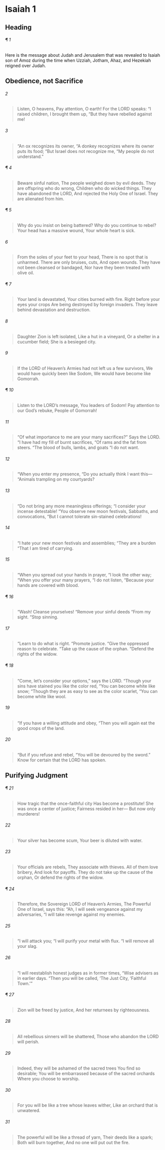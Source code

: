# Isaiah 1
## Heading
###### ¶ 1
Here is the message about Judah and Jerusalem that was revealed to Isaiah son of Amoz during the time when Uzziah, Jotham, Ahaz, and Hezekiah reigned over Judah.
## Obedience, not Sacrifice
###### 2
> Listen, O heavens,
> Pay attention, O earth!
> For the LORD speaks:
> “I raised children, I brought them up,
> “But they have rebelled against me!
###### 3
> “An ox recognizes its owner,
> “A donkey recognizes where its owner puts its food;
> “But Israel does not recognize me,
> “My people do not understand.”
###### ¶ 4
> Beware sinful nation,
> The people weighed down by evil deeds.
> They are offspring who do wrong,
> Children who do wicked things.
> They have abandoned the LORD,
> And rejected the Holy One of Israel.
> They are alienated from him.
###### ¶ 5
> Why do you insist on being battered?
> Why do you continue to rebel?
> Your head has a massive wound,
> Your whole heart is sick.
###### 6
> From the soles of your feet to your head,
> There is no spot that is unharmed.
> There are only bruises, cuts,
> And open wounds.
> They have not been cleansed or bandaged,
> Nor have they been treated with olive oil.
###### ¶ 7
> Your land is devastated,
> Your cities burned with fire.
> Right before your eyes your crops
> Are being destroyed by foreign invaders.
> They leave behind devastation and destruction.
###### 8
> Daughter Zion is left isolated,
> Like a hut in a vineyard,
> Or a shelter in a cucumber field;
> She is a besieged city.
###### 9
> If the LORD of Heaven’s Armies had not left us a few survivors,
> We would have quickly been like Sodom,
> We would have become like Gomorrah.
###### ¶ 10
> Listen to the LORD’s message,
> You leaders of Sodom!
> Pay attention to our God’s rebuke,
> People of Gomorrah!
###### 11
> “Of what importance to me are your many sacrifices?”
> Says the LORD.
> “I have had my fill of burnt sacrifices,
> “Of rams and the fat from steers.
> “The blood of bulls, lambs, and goats
> “I do not want.
###### 12
> “When you enter my presence,
> “Do you actually think I want this—
> “Animals trampling on my courtyards?
###### 13
> “Do not bring any more meaningless offerings;
> “I consider your incense detestable!
> “You observe new moon festivals, Sabbaths, and convocations,
> “But I cannot tolerate sin-stained celebrations!
###### 14
> “I hate your new moon festivals and assemblies;
> “They are a burden
> “That I am tired of carrying.
###### 15
> “When you spread out your hands in prayer,
> “I look the other way;
> “When you offer your many prayers,
> “I do not listen,
> “Because your hands are covered with blood.
###### ¶ 16
> “Wash! Cleanse yourselves!
> “Remove your sinful deeds
> “From my sight.
> “Stop sinning.
###### 17
> “Learn to do what is right.
> “Promote justice.
> “Give the oppressed reason to celebrate.
> “Take up the cause of the orphan.
> “Defend the rights of the widow.
###### ¶ 18
> “Come, let’s consider your options,” says the LORD.
> “Though your sins have stained you like the color red,
> “You can become white like snow;
> “Though they are as easy to see as the color scarlet,
> “You can become white like wool.
###### 19
> “If you have a willing attitude and obey,
> “Then you will again eat the good crops of the land.
###### 20
> “But if you refuse and rebel,
> “You will be devoured by the sword.”
> Know for certain that the LORD has spoken.
## Purifying Judgment
###### ¶ 21
> How tragic that the once-faithful city
> Has become a prostitute!
> She was once a center of justice;
> Fairness resided in her—
> But now only murderers!
###### 22
> Your silver has become scum,
> Your beer is diluted with water.
###### 23
> Your officials are rebels,
> They associate with thieves.
> All of them love bribery,
> And look for payoffs.
> They do not take up the cause of the orphan,
> Or defend the rights of the widow.
###### ¶ 24
> Therefore, the Sovereign LORD of Heaven’s Armies,
> The Powerful One of Israel, says this:
> “Ah, I will seek vengeance against my adversaries,
> “I will take revenge against my enemies.
###### 25
> “I will attack you;
> “I will purify your metal with flux.
> “I will remove all your slag.
###### 26
> “I will reestablish honest judges as in former times,
> “Wise advisers as in earlier days.
> “Then you will be called, ‘The Just City,
> ‘Faithful Town.’”
###### ¶ 27
> Zion will be freed by justice,
> And her returnees by righteousness.
###### 28
> All rebellious sinners will be shattered,
> Those who abandon the LORD will perish.
###### 29
> Indeed, they will be ashamed of the sacred trees
> You find so desirable;
> You will be embarrassed because of the sacred orchards
> Where you choose to worship.
###### 30
> For you will be like a tree whose leaves wither,
> Like an orchard that is unwatered.
###### 31
> The powerful will be like a thread of yarn,
> Their deeds like a spark;
> Both will burn together,
> And no one will put out the fire.
